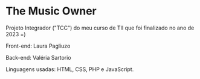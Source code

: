 # The Music Owner

Projeto Integrador ("TCC") do meu curso de TII que foi finalizado no ano de 2023 =)

Front-end: Laura Pagliuzo


Back-end: Valéria Sartorio

Linguagens usadas: HTML, CSS, PHP e JavaScript.
